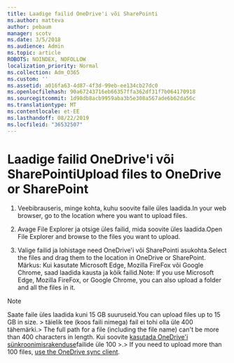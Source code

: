 ```yaml
---
title: Laadige failid OneDrive'i või SharePointi
ms.author: matteva
author: pebaum
manager: scotv
ms.date: 3/5/2018
ms.audience: Admin
ms.topic: article
ROBOTS: NOINDEX, NOFOLLOW
localization_priority: Normal
ms.collection: Adm_O365
ms.custom: ''
ms.assetid: a016fa63-4d87-4f3d-99eb-ee134cb27dc0
ms.openlocfilehash: 90a67243716eb66357ffa362df31f7b064170918
ms.sourcegitcommit: 1d98db8acb9959aba3b5e308a567ade6b62da56c
ms.translationtype: MT
ms.contentlocale: et-EE
ms.lasthandoff: 08/22/2019
ms.locfileid: "36532507"
---
```

# <a name="upload-files-to-onedrive-or-sharepoint"></a><span data-ttu-id="eab92-102">Laadige failid OneDrive'i või SharePointi</span><span class="sxs-lookup"><span data-stu-id="eab92-102">Upload files to OneDrive or SharePoint</span></span>

1. <span data-ttu-id="eab92-103">Veebibrauseris, minge kohta, kuhu soovite faile üles laadida.</span><span class="sxs-lookup"><span data-stu-id="eab92-103">In your web browser, go to the location where you want to upload files.</span></span>
    
2. <span data-ttu-id="eab92-104">Avage File Explorer ja otsige üles failid, mida soovite üles laadida.</span><span class="sxs-lookup"><span data-stu-id="eab92-104">Open File Explorer and browse to the files you want to upload.</span></span>
    
3. <span data-ttu-id="eab92-105">Valige failid ja lohistage need OneDrive'i või SharePointi asukohta.</span><span class="sxs-lookup"><span data-stu-id="eab92-105">Select the files and drag them to the location in OneDrive or SharePoint.</span></span> <span data-ttu-id="eab92-106">Märkus: Kui kasutate Microsoft Edge, Mozilla FireFox või Google Chrome, saad laadida kausta ja kõik failid.</span><span class="sxs-lookup"><span data-stu-id="eab92-106">Note: If you use Microsoft Edge, Mozilla FireFox, or Google Chrome, you can also upload a folder and all the files in it.</span></span>
    
> [!NOTE]
>  <span data-ttu-id="eab92-107">Saate faile üles laadida kuni 15 GB suuruseid.</span><span class="sxs-lookup"><span data-stu-id="eab92-107">You can upload files up to 15 GB in size.</span></span> <span data-ttu-id="eab92-108">> täielik tee (koos faili nimega) fail ei tohi olla üle 400 tähemärki.</span><span class="sxs-lookup"><span data-stu-id="eab92-108">>  The full path for a file (including the file name) can't be more than 400 characters in length.</span></span> <span data-ttu-id="eab92-109">Kui soovite [kasutada OneDrive'i sünkroonimisrakenduse](https://go.microsoft.com/fwlink/?linkid=866427)failide üle 100 >.</span><span class="sxs-lookup"><span data-stu-id="eab92-109">>  If you need to upload more than 100 files, [use the OneDrive sync client](https://go.microsoft.com/fwlink/?linkid=866427).</span></span> 
  

